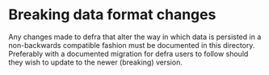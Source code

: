 # Breaking data format changes

Any changes made to defra that alter the way in which data is persisted in a non-backwards compatible fashion must be documented in this directory.  Preferably with a documented migration for defra users to follow should they wish to update to the newer (breaking) version.
